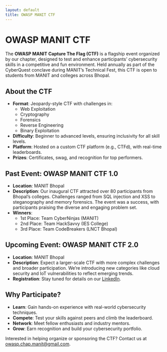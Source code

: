 ```yaml
---
layout: default
title: OWASP MANIT CTF
---
```

# OWASP MANIT CTF

The **OWASP MANIT Capture The Flag (CTF)** is a flagship event organized by our chapter, designed to test and enhance participants’ cybersecurity skills in a competitive and fun environment. Held annually as part of the CyberQuest conclave during MANIT’s Technical Fest, this CTF is open to students from MANIT and colleges across Bhopal.

## About the CTF
- **Format**: Jeopardy-style CTF with challenges in:
  - Web Exploitation
  - Cryptography
  - Forensics
  - Reverse Engineering
  - Binary Exploitation
- **Difficulty**: Beginner to advanced levels, ensuring inclusivity for all skill levels.
- **Platform**: Hosted on a custom CTF platform (e.g., CTFd), with real-time leaderboards.
- **Prizes**: Certificates, swag, and recognition for top performers.

## Past Event: OWASP MANIT CTF 1.0
- **Location**: MANIT Bhopal
- **Description**: Our inaugural CTF attracted over 80 participants from Bhopal’s colleges. Challenges ranged from SQL injection and XSS to steganography and memory forensics. The event was a success, with participants praising the diverse and engaging problem set.
- **Winners**:
  - 1st Place: Team CyberNinjas (MANIT)
  - 2nd Place: Team HackSavvy (IES College)
  - 3rd Place: Team CodeBreakers (LNCT Bhopal)

## Upcoming Event: OWASP MANIT CTF 2.0
- **Location**: MANIT Bhopal
- **Description**: Expect a larger-scale CTF with more complex challenges and broader participation. We’re introducing new categories like cloud security and IoT vulnerabilities to reflect emerging trends.
- **Registration**: Stay tuned for details on our [LinkedIn](https://www.linkedin.com/company/owasp-manit-bhopal).

## Why Participate?
- **Learn**: Gain hands-on experience with real-world cybersecurity techniques.
- **Compete**: Test your skills against peers and climb the leaderboard.
- **Network**: Meet fellow enthusiasts and industry mentors.
- **Grow**: Earn recognition and build your cybersecurity portfolio.

Interested in helping organize or sponsoring the CTF? Contact us at owasp.chap.manit@gmail.com.